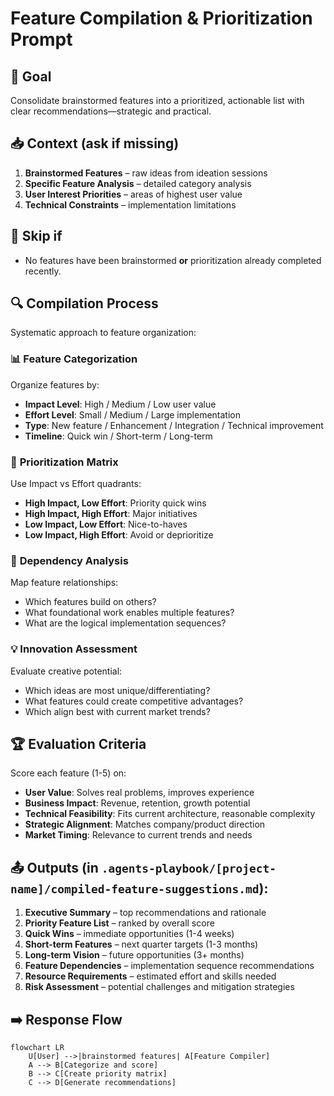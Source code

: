 # Feature Compilation & Prioritization Prompt

## 🎯 Goal
Consolidate brainstormed features into a prioritized, actionable list with clear recommendations—strategic and practical.

## 📥 Context (ask if missing)
1. **Brainstormed Features** – raw ideas from ideation sessions
2. **Specific Feature Analysis** – detailed category analysis
3. **User Interest Priorities** – areas of highest user value
4. **Technical Constraints** – implementation limitations

## 🚦 Skip if
- No features have been brainstormed **or** prioritization already completed recently.

## 🔍 Compilation Process
Systematic approach to feature organization:

### 📊 **Feature Categorization**
Organize features by:
- **Impact Level**: High / Medium / Low user value
- **Effort Level**: Small / Medium / Large implementation
- **Type**: New feature / Enhancement / Integration / Technical improvement
- **Timeline**: Quick win / Short-term / Long-term

### 🎯 **Prioritization Matrix**
Use Impact vs Effort quadrants:
- **High Impact, Low Effort**: Priority quick wins
- **High Impact, High Effort**: Major initiatives
- **Low Impact, Low Effort**: Nice-to-haves
- **Low Impact, High Effort**: Avoid or deprioritize

### 🔗 **Dependency Analysis**
Map feature relationships:
- Which features build on others?
- What foundational work enables multiple features?
- What are the logical implementation sequences?

### 💡 **Innovation Assessment**
Evaluate creative potential:
- Which ideas are most unique/differentiating?
- What features could create competitive advantages?
- Which align best with current market trends?

## 🏆 **Evaluation Criteria**
Score each feature (1-5) on:
- **User Value**: Solves real problems, improves experience
- **Business Impact**: Revenue, retention, growth potential
- **Technical Feasibility**: Fits current architecture, reasonable complexity
- **Strategic Alignment**: Matches company/product direction
- **Market Timing**: Relevance to current trends and needs

## 📤 Outputs (in `.agents-playbook/[project-name]/compiled-feature-suggestions.md`):
1. **Executive Summary** – top recommendations and rationale
2. **Priority Feature List** – ranked by overall score
3. **Quick Wins** – immediate opportunities (1-4 weeks)
4. **Short-term Features** – next quarter targets (1-3 months)
5. **Long-term Vision** – future opportunities (3+ months)
6. **Feature Dependencies** – implementation sequence recommendations
7. **Resource Requirements** – estimated effort and skills needed
8. **Risk Assessment** – potential challenges and mitigation strategies

## ➡️ Response Flow
```mermaid
flowchart LR
    U[User] -->|brainstormed features| A[Feature Compiler]
    A --> B[Categorize and score]
    B --> C[Create priority matrix]
    C --> D[Generate recommendations]
```